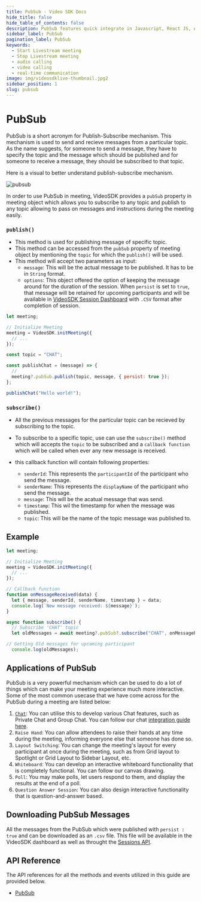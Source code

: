```yaml
---
title: PubSub - Video SDK Docs
hide_title: false
hide_table_of_contents: false
description: PubSub features quick integrate in Javascript, React JS, Android, IOS, React Native, Flutter with Video SDK to add live video & audio conferencing to your applications.
sidebar_label: PubSub
pagination_label: PubSub
keywords:
  - Start Livestream meeting
  - Stop Livestream meeting
  - audio calling
  - video calling
  - real-time communication
image: img/videosdklive-thumbnail.jpg2
sidebar_position: 1
slug: pubsub
---
```


# PubSub

PubSub is a short acronym for Publish-Subscribe mechanism. This mechanism is used to send and recieve messages from a particular topic. As the name suggests, for someone to send a message, they have to specify the topic and the message which should be published and for someone to receive a message, they should be subscribed to that topic.

Here is a visual to better understand publish-subscribe mechanism.

![pubsub](/img/pubsub.png)

In order to use PubSub in meeting, VideoSDK provides a `pubSub` property in meeting object which allows you to subscribe to any topic and publish to any topic allowing to pass on messages and instructions during the meeting easily.

### `publish()`

- This method is used for publishing message of specific topic.
- This method can be accessed from the `pubSub` property of meeting object by mentioning the `topic` for which the `publish()` will be used.
- This method will accept two parameters as input:
  - `message`: This will be the actual message to be published. It has to be in `String` format.
  - `options`: This object offered the option of keeping the message around for the duration of the session. When `persist` is set to `true`, that message will be retained for upcoming participants and will be available in [VideoSDK Session Dashboard](https://app.videosdk.live/meetings/sessions) with `.CSV` format after completion of session.

```js
let meeting;

// Initialize Meeting
meeting = VideoSDK.initMeeting({
  // ...
});

const topic = "CHAT";

const publishChat = (message) => {
  //
  meeting?.pubSub.publish(topic, message, { persist: true });
};

publishChat("Hello world!");
```

### `subscribe()`

- All the previous messages for the particular topic can be recieved by subscribing to the topic.

- To subscribe to a specific topic, use can use the `subscribe()` method which will accepts the `topic` to be subscribed and a `callback function` which will be called when ever any new message is received.

- this callback function will contain following properties:
  - `senderId`: This represents the `participantId` of the participant who send the message.
  - `senderName`: This represents the `displayName` of the participant who send the message.
  - `message`: This will be the acatual message that was send.
  - `timestamp`: This wil the timestamp for when the message was published.
  - `topic`: This will be the name of the topic message was published to.

## Example

```js
let meeting;

// Initialize Meeting
meeting = VideoSDK.initMeeting({
  // ...
});

// Callback function
function onMessageReceived(data) {
  let { message, senderId, senderName, timestamp } = data;
  console.log(`New message received: ${message}`);
}

async function subscribe() {
  // Subscribe 'CHAT' topic
  let oldMessages = await meeting?.pubSub?.subscribe("CHAT", onMessageReceived);

// Getting Old messages for upcoming participant
  console.log(oldMessages);

```

## Applications of PubSub

PubSub is a very powerful mechanism which can be used to do a lot of things which can make your meeting experience much more interactive. Some of the most common usecase that we have come across for the PubSub during a meeting are listed below:

1. [`Chat`](./chat-using-pubsub): You can utilise this to develop various Chat features, such as Private Chat and Group Chat. You can follow our chat [integration guide here](./chat-using-pubsub).
2. `Raise Hand`: You can allow attendees to raise their hands at any time during the meeting, informing everyone else that someone has done so.
3. `Layout Switching`: You can change the meeting's layout for every participant at once during the meeting, such as from Grid layout to Spotlight or Grid Layout to Sidebar Layout, etc.
4. `Whiteboard`: You can develop an interactive whiteboard functionality that is completely functional. You can follow our canvas drawing.
5. `Poll`: You may make polls, let users respond to them, and display the results at the end of a poll.
6. `Question Answer Session`: You can also design interactive functionality that is question-and-answer based.

## Downloading PubSub Messages

All the messages from the PubSub which were published with `persist : true` and can be downloaded as an `.csv` file. This file will be available in the VideoSDK dashboard as well as throught the [Sessions API](/api-reference/realtime-communication/fetch-session-using-sessionid).

## API Reference

The API references for all the methods and events utilized in this guide are provided below.

- [PubSub](/javascript/api/sdk-reference/meeting-class/pubsub)
